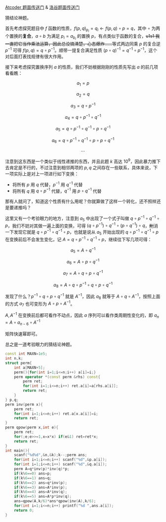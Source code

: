 [Atcoder 题面传送门](https://atcoder.jp/contests/agc031/tasks/arc031_d) & [洛谷题面传送门](https://www.luogu.com.cn/problem/AT4694)

猜结论神题。

首先考虑探究题目中 $f$ 函数的性质，$f(p,q)_{p_i}=q_i\leftarrow f(p,q)\circ p=q$，其中 $\circ$ 为两个置换的**复合**，$a\circ b$ 为满足 $p_{i}=a_{b_i}$ 的置换 $p$，有点类似于函数的复合，~~u1s1 我一直把它当作乘法运算，因此总没搞清楚，心态爆炸……~~等式两边同乘 $p$ 的复合逆 $p^{-1}$ 可得 $f(p,q)=q\circ p^{-1}$。顺带一提复合满足性质 $(p\circ q)^{-1}=q^{-1}\circ p^{-1}$，这个对后面打表找规律有很大作用。

接下来考虑探究置换序列 $a$ 的性质，我们不妨根据刚刚的性质先写出 $a$ 的前几项看看瞧：

$$a_1=p$$

$$a_2=q$$

$$a_3=q\circ p^{-1}$$

$$a_4=q\circ p^{-1}\circ q^{-1}$$

$$a_5=q\circ p^{-1}\circ q^{-1}\circ p\circ q^{-1}$$

$$a_6=q\circ p^{-1}\circ q^{-1}\circ p\circ p\circ q^{-1}$$

$$\cdots$$

注意到这东西是一个类似于线性递推的东西，并且此题 $k$ 高达 $10^9$，因此暴力推下去肯定是不行的，不过注意到相邻两项的 $p,q$ 之间存在一些联系，具体来说，下一项实际上是对上一项进行如下变换：

- 将所有 $p$ 用 $q$ 代替，$p^{-1}$ 用 $q^{-1}$ 代替
- 将所有 $q$ 用 $q\circ p^{-1}$ 代替，$q^{-1}$ 用 $p\circ q^{-1}$ 代替

那有人就问了，知道这个性质有什么用呢？你就算做了这样一个转化，还不照样还是要递推吗？

这里又有一个考验眼力的地方，注意到 $a_5$ 中出现了一个式子叫做 $q\circ p^{-1}\circ q^{-1}\circ p$，我们不妨对其做一遍上面的变换，可得 $(q\circ p^{-1})\circ q^{-1}\circ (p\circ q^{-1})\circ q$，~~削~~消一下发现它就是 $q\circ p^{-1}\circ q^{-1}\circ p$，也就是说从 $a_5$ 开始出现的 $q\circ p^{-1}\circ q^{-1}\circ p$ 在变换前后不会发生变化，记 $A=q\circ p^{-1}\circ q^{-1}\circ p$，继续往下写几项可得：

$$a_5=A\circ q^{-1}$$

$$a_6=A\circ p\circ q^{-1}$$

$$a_7=A\circ q\circ p\circ q^{-1}$$

$$a_8=A\circ q\circ p^{-1}\circ q\circ p\circ q^{-1}$$

发现了什么？$p^{-1}\circ q\circ p\circ q^{-1}$ 就是 $A^{-1}$，因此 $a_8$ 就等于 $A\circ q\circ A^{-1}$，按照上面的方式 $a_7$ 也可变形为 $A\circ p\circ A^{-1}$。

$A,A^{-1}$ 在变换前后都可看作不动点，因此 $a$ 序列可以看作类周期性变化的，即 $a_n=A\circ a_{n-6}\circ A^{-1}$

矩阵快速幂即可。

总之是一道考验眼力的猜结论神题。

```cpp
const int MAXN=1e5;
int n,k;
struct perm{
	int a[MAXN+5];
	perm(){for(int i=1;i<=n;i++) a[i]=i;}
	perm operator *(const perm &rhs) const{
		perm ret;
		for(int i=1;i<=n;i++) ret.a[i]=a[rhs.a[i]];
		return ret;
	}
} p,q;
perm inv(perm x){
	perm ret;
	for(int i=1;i<=n;i++) ret.a[x.a[i]]=i;
	return ret;
}
perm qpow(perm x,int e){
	perm ret;
	for(;e;e>>=1,x=x*x) if(e&1) ret=ret*x;
	return ret;
}
int main(){
	scanf("%d%d",&n,&k);k--;perm ans;
	for(int i=1;i<=n;i++) scanf("%d",&p.a[i]);
	for(int i=1;i<=n;i++) scanf("%d",&q.a[i]);
	perm A=q*inv(p)*inv(q)*p;
	if(k%6==0) ans=p;
	if(k%6==1) ans=q;
	if(k%6==2) ans=q*inv(p);
	if(k%6==3) ans=A*inv(p);
	if(k%6==4) ans=A*inv(q);
	if(k%6==5) ans=A*p*inv(q);
	ans=qpow(A,k/6)*ans*qpow(inv(A),k/6);
	for(int i=1;i<=n;i++) printf("%d ",ans.a[i]);
	return 0;
}
```

